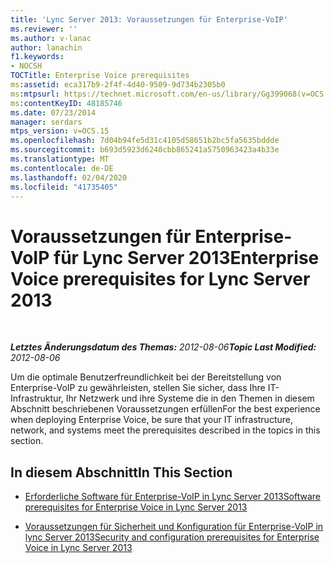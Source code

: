 ```yaml
---
title: 'Lync Server 2013: Voraussetzungen für Enterprise-VoIP'
ms.reviewer: ''
ms.author: v-lanac
author: lanachin
f1.keywords:
- NOCSH
TOCTitle: Enterprise Voice prerequisites
ms:assetid: eca317b9-2f4f-4d40-9509-9d734b2305b0
ms:mtpsurl: https://technet.microsoft.com/en-us/library/Gg399068(v=OCS.15)
ms:contentKeyID: 48185746
ms.date: 07/23/2014
manager: serdars
mtps_version: v=OCS.15
ms.openlocfilehash: 7d04b94fe5d31c4105d58651b2bc5fa5635bddde
ms.sourcegitcommit: b693d5923d6240cbb865241a5750963423a4b33e
ms.translationtype: MT
ms.contentlocale: de-DE
ms.lasthandoff: 02/04/2020
ms.locfileid: "41735405"
---
```

<div data-xmlns="http://www.w3.org/1999/xhtml">

<div class="topic" data-xmlns="http://www.w3.org/1999/xhtml" data-msxsl="urn:schemas-microsoft-com:xslt" data-cs="http://msdn.microsoft.com/en-us/">

<div data-asp="http://msdn2.microsoft.com/asp">

# <a name="enterprise-voice-prerequisites-for-lync-server-2013"></a><span data-ttu-id="101a7-102">Voraussetzungen für Enterprise-VoIP für Lync Server 2013</span><span class="sxs-lookup"><span data-stu-id="101a7-102">Enterprise Voice prerequisites for Lync Server 2013</span></span>

</div>

<div id="mainSection">

<div id="mainBody">

<span> </span>

<span data-ttu-id="101a7-103">_**Letztes Änderungsdatum des Themas:** 2012-08-06_</span><span class="sxs-lookup"><span data-stu-id="101a7-103">_**Topic Last Modified:** 2012-08-06_</span></span>

<span data-ttu-id="101a7-104">Um die optimale Benutzerfreundlichkeit bei der Bereitstellung von Enterprise-VoIP zu gewährleisten, stellen Sie sicher, dass Ihre IT-Infrastruktur, Ihr Netzwerk und ihre Systeme die in den Themen in diesem Abschnitt beschriebenen Voraussetzungen erfüllen</span><span class="sxs-lookup"><span data-stu-id="101a7-104">For the best experience when deploying Enterprise Voice, be sure that your IT infrastructure, network, and systems meet the prerequisites described in the topics in this section.</span></span>

<div>

## <a name="in-this-section"></a><span data-ttu-id="101a7-105">In diesem Abschnitt</span><span class="sxs-lookup"><span data-stu-id="101a7-105">In This Section</span></span>

  - [<span data-ttu-id="101a7-106">Erforderliche Software für Enterprise-VoIP in Lync Server 2013</span><span class="sxs-lookup"><span data-stu-id="101a7-106">Software prerequisites for Enterprise Voice in Lync Server 2013</span></span>](lync-server-2013-software-prerequisites-for-enterprise-voice.md)

  - [<span data-ttu-id="101a7-107">Voraussetzungen für Sicherheit und Konfiguration für Enterprise-VoIP in lync Server 2013</span><span class="sxs-lookup"><span data-stu-id="101a7-107">Security and configuration prerequisites for Enterprise Voice in Lync Server 2013</span></span>](lync-server-2013-security-and-configuration-prerequisites-for-enterprise-voice.md)

</div>

</div>

<span> </span>

</div>

</div>

</div>

